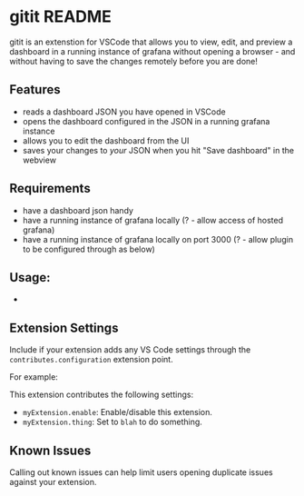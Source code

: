 # gitit README

gitit is an extenstion for VSCode that allows you to view, edit, and preview a dashboard in a running instance of grafana without opening a browser - and without having to save the changes remotely before you are done!

## Features

- reads a dashboard JSON you have opened in VSCode
- opens the dashboard configured in the JSON in a running grafana instance
- allows you to edit the dashboard from the UI
- saves your changes to _your_ JSON when you hit "Save dashboard" in the webview

## Requirements

- have a dashboard json handy
- have a running instance of grafana locally (? - allow access of hosted grafana)
- have a running instance of grafana locally on port 3000 (? - allow plugin to be configured through as below)

## Usage:

- 


## Extension Settings

Include if your extension adds any VS Code settings through the `contributes.configuration` extension point.

For example:

This extension contributes the following settings:

* `myExtension.enable`: Enable/disable this extension.
* `myExtension.thing`: Set to `blah` to do something.

## Known Issues

Calling out known issues can help limit users opening duplicate issues against your extension.

